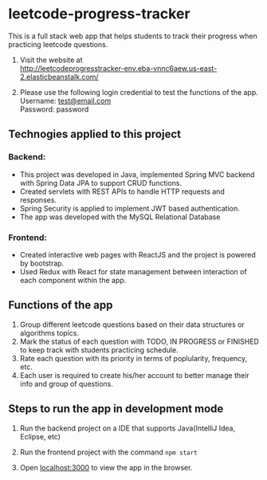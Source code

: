 # leetcode-progress-tracker
This is a full stack web app that helps students to track their progress when practicing leetcode questions.

1. Visit the website at \
http://leetcodeprogresstracker-env.eba-vnnc6aew.us-east-2.elasticbeanstalk.com/

2. Please use the following login credential to test the functions of the app.\
Username: test@email.com \
Password: password

## Technogies applied to this project

### Backend:

- This project was developed in Java, implemented Spring MVC backend with Spring Data JPA to support CRUD functions.
- Created servlets with REST APIs to handle HTTP requests and responses.
- Spring Security is applied to implement JWT based authentication.
- The app was developed with the MySQL Relational Database

### Frontend:
- Created interactive web pages with ReactJS and the project is powered by bootstrap.
- Used Redux with React for state management between interaction of each component within the app.

## Functions of the app

1. Group different leetcode questions based on their data structures or algorithms topics.
2. Mark the status of each question with TODO, IN PROGRESS or FINISHED to keep track with students practicing schedule.
3. Rate each question with its priority in terms of poplularity, frequency, etc.
4. Each user is required to create his/her account to better manage their info and group of questions.


## Steps to run the app in development mode

1. Run the backend project on a IDE that supports Java(IntelliJ Idea, Eclipse, etc)

2. Run the frontend project with the command `npm start`

3. Open [localhost:3000](localhost:3000) to view the app in the browser.

